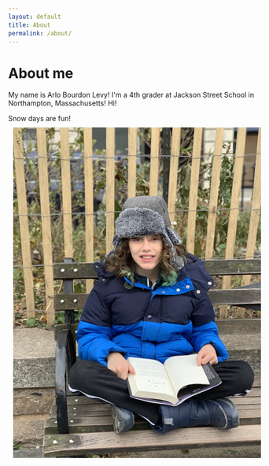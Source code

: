 ```yaml
---
layout: default
title: About
permalink: /about/
---
```


# About me 

My name is Arlo Bourdon Levy! I'm a 4th grader at Jackson Street School in Northampton, Massachusetts! Hi!

Snow days are fun! 
  <img src="/pics/arlo.jpg" alt-="Arlo portrait" align="left" hspace="10" vspace="10">
